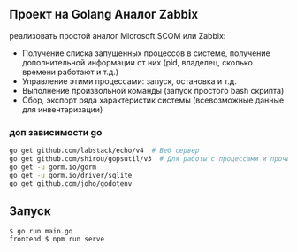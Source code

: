 ## Проект на Golang Аналог Zabbix
реализовать простой аналог Microsoft SCOM или Zabbix:
- Получение списка запущенных процессов в системе, получение дополнительной
информации от них (pid, владелец, сколько времени работают и т.д.)
- Управление этими процессами: запуск, остановка и т.д.
- Выполнение произвольной команды (запуск простого bash скрипта)
- Сбор, экспорт ряда характеристик системы (всевозможные данные для инвентаризации)

### доп зависимости go
``` bash
go get github.com/labstack/echo/v4  # Веб сервер
go get github.com/shirou/gopsutil/v3  # Для работы с процессами и прочим
go get -u gorm.io/gorm
go get -u gorm.io/driver/sqlite
go get github.com/joho/godotenv
```

## Запуск
```
$ go run main.go
frontend $ npm run serve
```